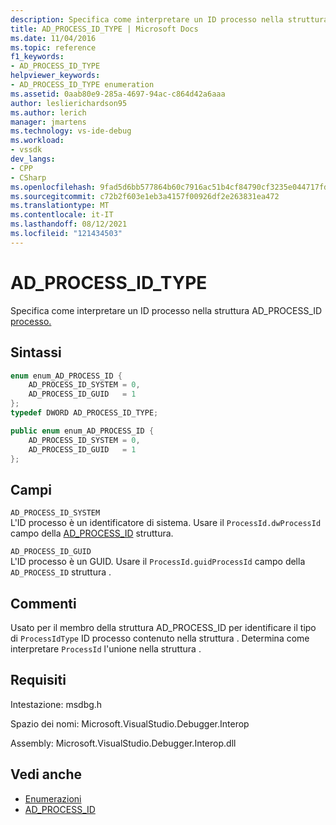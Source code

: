 ```yaml
---
description: Specifica come interpretare un ID processo nella struttura AD_PROCESS_ID processo.
title: AD_PROCESS_ID_TYPE | Microsoft Docs
ms.date: 11/04/2016
ms.topic: reference
f1_keywords:
- AD_PROCESS_ID_TYPE
helpviewer_keywords:
- AD_PROCESS_ID_TYPE enumeration
ms.assetid: 0aab80e9-285a-4697-94ac-c864d42a6aaa
author: leslierichardson95
ms.author: lerich
manager: jmartens
ms.technology: vs-ide-debug
ms.workload:
- vssdk
dev_langs:
- CPP
- CSharp
ms.openlocfilehash: 9fad5d6bb577864b60c7916ac51b4cf84790cf3235e044717fd58a31c7dabd22
ms.sourcegitcommit: c72b2f603e1eb3a4157f00926df2e263831ea472
ms.translationtype: MT
ms.contentlocale: it-IT
ms.lasthandoff: 08/12/2021
ms.locfileid: "121434503"
---
```

# <a name="ad_process_id_type"></a>AD_PROCESS_ID_TYPE
Specifica come interpretare un ID processo nella struttura AD_PROCESS_ID [processo.](../../../extensibility/debugger/reference/ad-process-id.md)

## <a name="syntax"></a>Sintassi

```cpp
enum enum_AD_PROCESS_ID {
    AD_PROCESS_ID_SYSTEM = 0,
    AD_PROCESS_ID_GUID   = 1
};
typedef DWORD AD_PROCESS_ID_TYPE;
```

```csharp
public enum enum_AD_PROCESS_ID {
    AD_PROCESS_ID_SYSTEM = 0,
    AD_PROCESS_ID_GUID   = 1
};
```

## <a name="fields"></a>Campi
`AD_PROCESS_ID_SYSTEM`\
L'ID processo è un identificatore di sistema. Usare il `ProcessId.dwProcessId` campo della [AD_PROCESS_ID](../../../extensibility/debugger/reference/ad-process-id.md) struttura.

`AD_PROCESS_ID_GUID`\
L'ID processo è un GUID. Usare il `ProcessId.guidProcessId` campo della `AD_PROCESS_ID` struttura .

## <a name="remarks"></a>Commenti
Usato per il membro della struttura AD_PROCESS_ID per identificare il tipo di `ProcessIdType` ID processo contenuto nella struttura . [](../../../extensibility/debugger/reference/ad-process-id.md) Determina come interpretare `ProcessId` l'unione nella struttura .

## <a name="requirements"></a>Requisiti
Intestazione: msdbg.h

Spazio dei nomi: Microsoft.VisualStudio.Debugger.Interop

Assembly: Microsoft.VisualStudio.Debugger.Interop.dll

## <a name="see-also"></a>Vedi anche
- [Enumerazioni](../../../extensibility/debugger/reference/enumerations-visual-studio-debugging.md)
- [AD_PROCESS_ID](../../../extensibility/debugger/reference/ad-process-id.md)
